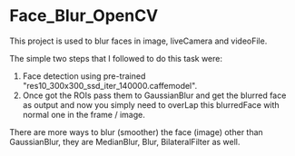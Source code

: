 # Face_Blur_OpenCV

This project is used to blur faces in image, liveCamera and videoFile.

The simple two steps that I followed to do this task were:
1) Face detection using pre-trained "res10_300x300_ssd_iter_140000.caffemodel".
2) Once got the ROIs pass them to GaussianBlur and get the blurred face as output and now you simply need to overLap this blurredFace with normal one in the frame / image.

There are more ways to blur (smoother) the face (image) other than GaussianBlur, they are MedianBlur, Blur, BilateralFilter as well.
